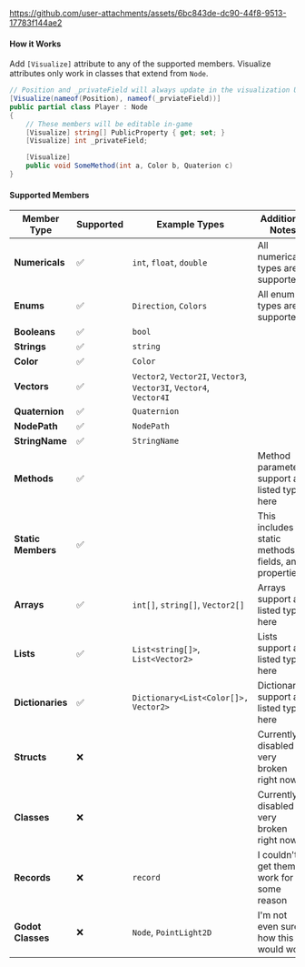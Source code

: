 https://github.com/user-attachments/assets/6bc843de-dc90-44f8-9513-17783f144ae2

#### How it Works
Add `[Visualize]` attribute to any of the supported members. Visualize attributes only work in classes that extend from `Node`.

```cs
// Position and _privateField will always update in the visualization UI
[Visualize(nameof(Position), nameof(_prviateField))]
public partial class Player : Node
{
    // These members will be editable in-game
    [Visualize] string[] PublicProperty { get; set; }
    [Visualize] int _privateField;

    [Visualize]
    public void SomeMethod(int a, Color b, Quaterion c)
}

```

#### Supported Members

| Member Type       | Supported  | Example Types                                 | Additional Notes                                                      |
|-------------------|------------|-----------------------------------------------|-----------------------------------------------------------------------|
| **Numericals**    | ✅         | `int`, `float`, `double`                      | All numerical types are supported                                     |
| **Enums**         | ✅         | `Direction`, `Colors`                         | All enum types are supported                                          |
| **Booleans**      | ✅         | `bool`                                        |                                                                       |
| **Strings**       | ✅         | `string`                                      |                                                                       |
| **Color**         | ✅         | `Color`                                       |                                                                       |
| **Vectors**       | ✅         | `Vector2`, `Vector2I`, `Vector3`, `Vector3I`, `Vector4`, `Vector4I` |                                                 |
| **Quaternion**    | ✅         | `Quaternion`                                  |                                                                       |
| **NodePath**      | ✅         | `NodePath`                                    |                                                                       |
| **StringName**    | ✅         | `StringName`                                  |                                                                       |
| **Methods**       | ✅         |                                               | Method parameters support all listed types here                       |
| **Static Members**| ✅         |                                               | This includes static methods, fields, and properties                  |
| **Arrays**        | ✅         | `int[]`, `string[]`, `Vector2[]`              | Arrays support all listed types here                                  |
| **Lists**         | ✅         | `List<string[]>`, `List<Vector2>`             | Lists support all listed types here                                   |
| **Dictionaries**  | ✅         | `Dictionary<List<Color[]>, Vector2>`          | Dictionaries support all listed types here                            |
| **Structs**       | ❌         |                                               | Currently disabled as very broken right now                           |
| **Classes**       | ❌         |                                               | Currently disabled as very broken right now                           |
| **Records**       | ❌         | `record`                                      | I couldn't get them to work for some reason                           |
| **Godot Classes** | ❌         | `Node`, `PointLight2D`                        | I'm not even sure how this would work                                 |
